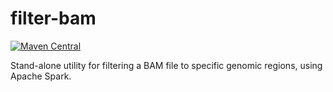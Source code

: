 # filter-bam

[![Maven Central](https://img.shields.io/maven-central/v/org.hammerlab/filter-bam_2.11.svg?maxAge=1800)](http://search.maven.org/#search%7Cga%7C1%7Cfilter-bam)

Stand-alone utility for filtering a BAM file to specific genomic regions, using Apache Spark.

